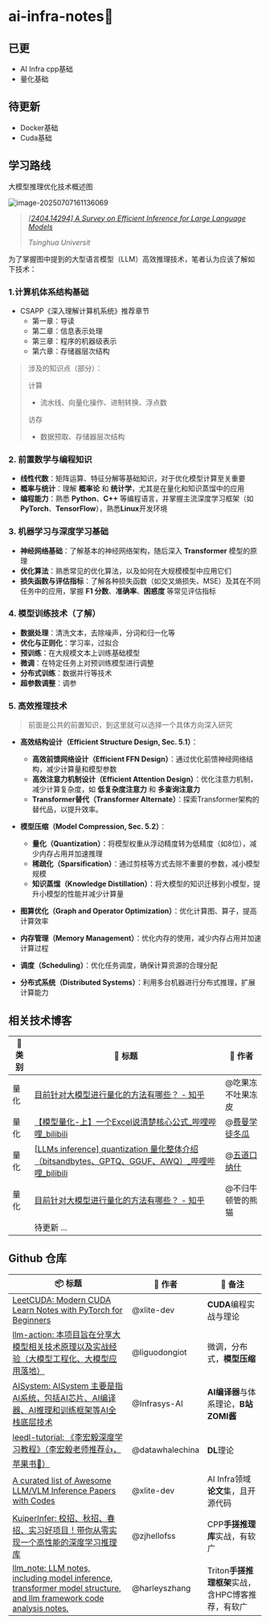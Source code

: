 # ai-infra-notes📖
## 已更

- AI Infra cpp基础
- 量化基础

## 待更新

- Docker基础
- Cuda基础

## 学习路线

大模型推理优化技术概述图

![image-20250707161136069](https://img.zimei.fun/image-20250707161136069.png)

> *[[2404.14294\] A Survey on Efficient Inference for Large Language Models](https://arxiv.org/abs/2404.14294)*
>
> *Tsinghua Universit*



为了掌握图中提到的大型语言模型（LLM）高效推理技术，笔者认为应该了解如下技术：

###  1.**计算机体系结构基础**

- CSAPP《深入理解计算机系统》推荐章节
  - 第一章：导读
  - 第二章：信息表示处理
  - 第三章：程序的机器级表示
  - 第六章：存储器层次结构

> 涉及的知识点（部分）：
>
> 计算
>
> - 流水线、向量化操作、进制转换、浮点数
>
> 访存
>
> - 数据预取、存储器层次结构

### 2. **前置数学与编程知识**

- **线性代数**：矩阵运算、特征分解等基础知识，对于优化模型计算至关重要
- **概率与统计**：理解 **概率论** 和 **统计学**，尤其是在量化和知识蒸馏中的应用
- **编程能力**：熟悉 **Python**、**C++** 等编程语言，并掌握主流深度学习框架（如 **PyTorch**、**TensorFlow**），熟悉**Linux**开发环境

### 3. **机器学习与深度学习基础**

- **神经网络基础**：了解基本的神经网络架构，随后深入 **Transformer** 模型的原理
- **优化算法**：熟悉常见的优化算法，以及如何在大规模模型中应用它们
- **损失函数与评估指标**：了解各种损失函数（如交叉熵损失、MSE）及其在不同任务中的应用，掌握 **F1 分数**、**准确率**、**困惑度** 等常见评估指标

### 4. 模型训练技术（了解）

- **数据处理**：清洗文本，去除噪声，分词和归一化等
- **优化与正则化**：学习率，过拟合
- **预训练**：在大规模文本上训练基础模型
- **微调**：在特定任务上对预训练模型进行调整
- **分布式训练**：数据并行等技术
- **超参数调整**：调参

### 5. **高效推理技术**

> 前面是公共的前置知识，到这里就可以选择一个具体方向深入研究

- **高效结构设计（Efficient Structure Design, Sec. 5.1）**：
  - **高效前馈网络设计（Efficient FFN Design）**：通过优化前馈神经网络结构，减少计算量和模型参数
  - **高效注意力机制设计（Efficient Attention Design）**：优化注意力机制，减少计算复杂度，如 **低复杂度注意力** 和 **多查询注意力**
  - **Transformer替代（Transformer Alternate）**：探索Transformer架构的替代品，以提升效率。
- **模型压缩（Model Compression, Sec. 5.2）**：
  - **量化（Quantization）**：将模型权重从浮动精度转为低精度（如8位），减少内存占用并加速推理
  - **稀疏化（Sparsification）**：通过剪枝等方式去除不重要的参数，减小模型规模
  - **知识蒸馏（Knowledge Distillation）**：将大模型的知识迁移到小模型，提升小模型的性能并减少计算量

- **图算优化（Graph and Operator Optimization）**：优化计算图、算子，提高计算效率
- **内存管理（Memory Management）**：优化内存的使用，减少内存占用并加速计算过程
- **调度（Scheduling）**：优化任务调度，确保计算资源的合理分配
- **分布式系统（Distributed Systems）**：利用多台机器进行分布式推理，扩展计算能力

## 相关技术博客

| 📖 类别 | 📖 标题                                                       | 📖 作者                                                       |
| ------ | ------------------------------------------------------------ | ------------------------------------------------------------ |
| 量化   | [目前针对大模型进行量化的方法有哪些？ - 知乎](https://www.zhihu.com/question/627484732/answer/3261671478) | @吃果冻不吐果冻皮                                            |
| 量化   | [【模型量化-上】一个Excel说清楚核心公式_哔哩哔哩_bilibili](https://www.bilibili.com/video/BV1CVLAzNEzh/?spm_id_from=333.1387.favlist.content.click&vd_source=ac53754f6533097757863a1d248f5406) | @[费曼学徒冬瓜](https://space.bilibili.com/367678065/?spm_id_from=333.788.upinfo.detail.click) |
| 量化   | [[LLMs inference\] quantization 量化整体介绍（bitsandbytes、GPTQ、GGUF、AWQ）_哔哩哔哩_bilibili](https://www.bilibili.com/video/BV1FH4y1c73W/?spm_id_from=333.337.search-card.all.click&vd_source=ac53754f6533097757863a1d248f5406) | @[五道口纳什](https://space.bilibili.com/59807853/?spm_id_from=333.788.upinfo.detail.click) |
| 量化   | [目前针对大模型进行量化的方法有哪些？ - 知乎](https://www.zhihu.com/question/627484732/answer/13816157360) | @不归牛顿管的熊猫                                            |
|        | 待更新 ...                                                   |                                                              |

## Github 仓库

| 📦 标题                                                       | 📖 作者          | 📖 备注                                            |
| ------------------------------------------------------------ | --------------- | ------------------------------------------------- |
| [LeetCUDA: Modern CUDA Learn Notes with PyTorch for Beginners](https://github.com/xlite-dev/LeetCUDA?tab=readme-ov-file) | @xlite-dev      | **CUDA**编程实战与理论                            |
| [llm-action: 本项目旨在分享大模型相关技术原理以及实战经验（大模型工程化、大模型应用落地）](https://github.com/liguodongiot/llm-action) | @liguodongiot   | 微调，分布式，**模型压缩**                        |
| [AISystem: AISystem 主要是指AI系统，包括AI芯片、AI编译器、AI推理和训练框架等AI全栈底层技术](https://github.com/Infrasys-AI/AISystem) | @Infrasys-AI    | **AI编译器**与体系理论，**B站ZOMI酱**             |
| [leedl-tutorial: 《李宏毅深度学习教程》（李宏毅老师推荐👍，苹果书🍎）](https://github.com/datawhalechina/leedl-tutorial) | @datawhalechina | **DL**理论                                        |
| [A curated list of Awesome LLM/VLM Inference Papers with Codes](https://github.com/xlite-dev/Awesome-LLM-Inference) | @xlite-dev      | AI Infra领域**论文**集，且开源代码                |
| [KuiperInfer: 校招、秋招、春招、实习好项目！带你从零实现一个高性能的深度学习推理库](https://github.com/zjhellofss/KuiperInfer) | @zjhellofss     | CPP**手搓推理库**实战，有软广                     |
| [llm_note: LLM notes, including model inference, transformer model structure, and llm framework code analysis notes.](https://github.com/harleyszhang/llm_note?tab=readme-ov-file) | @harleyszhang   | Triton**手搓推理框架**实战，含HPC博客推荐，有软广 |


